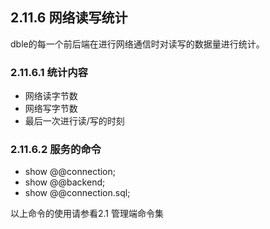 ## 2.11.6 网络读写统计
dble的每一个前后端在进行网络通信时对读写的数据量进行统计。

### 2.11.6.1  统计内容
+ 网络读字节数
+ 网络写字节数
+ 最后一次进行读/写的时刻
### 2.11.6.2  服务的命令
+ show @@connection;
+ show @@backend;
+ show @@connection.sql;    

以上命令的使用请参看2.1 管理端命令集